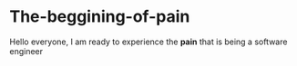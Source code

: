 # The-beggining-of-pain

Hello everyone, I am ready to experience the **pain** that is being a software engineer
